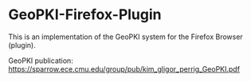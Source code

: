 GeoPKI-Firefox-Plugin
=====================

This is an implementation of the GeoPKI system for the Firefox Browser (plugin).

GeoPKI publication: https://sparrow.ece.cmu.edu/group/pub/kim_gligor_perrig_GeoPKI.pdf